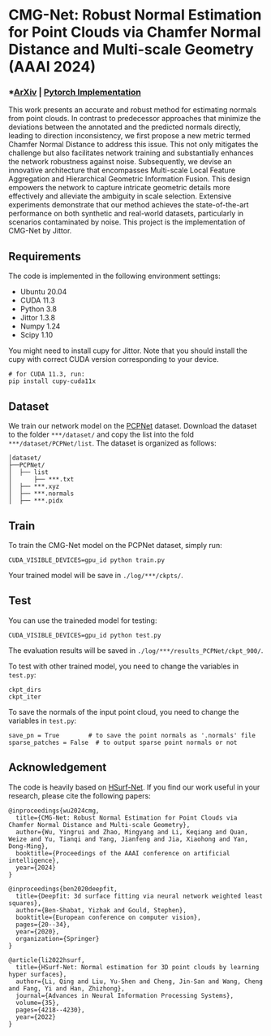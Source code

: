 # CMG-Net: Robust Normal Estimation for Point Clouds via Chamfer Normal Distance and Multi-scale Geometry (AAAI 2024)

### *[ArXiv](https://arxiv.org/abs/2312.09154) | [Pytorch Implementation](https://github.com/YingruiWoo/CMG-Net_Pytorch)

This work presents an accurate and robust method for estimating normals from point clouds. In contrast to predecessor approaches that minimize the deviations between the annotated and the predicted normals directly, leading to direction inconsistency, we first propose a new metric termed Chamfer Normal Distance to address this issue. This not only mitigates the challenge but also facilitates network training and substantially enhances the network robustness against noise. Subsequently, we devise an innovative architecture that encompasses Multi-scale Local Feature Aggregation and Hierarchical Geometric Information Fusion. This design empowers the network to capture intricate geometric details more effectively and alleviate the ambiguity in scale selection. Extensive experiments demonstrate that our method achieves the state-of-the-art performance on both synthetic and real-world datasets, particularly in scenarios contaminated by noise. This project is the implementation of CMG-Net by Jittor.

## Requirements
The code is implemented in the following environment settings:
- Ubuntu 20.04
- CUDA 11.3
- Python 3.8
- Jittor 1.3.8
- Numpy 1.24
- Scipy 1.10

You might need to install cupy for Jittor.
Note that you should install the cupy with correct CUDA version corresponding to your device.
```
# for CUDA 11.3, run: 
pip install cupy-cuda11x
```

## Dataset
We train our network model on the [PCPNet](http://geometry.cs.ucl.ac.uk/projects/2018/pcpnet/pclouds.zip) dataset.
Download the dataset to the folder `***/dataset/` and copy the list into the fold `***/dataset/PCPNet/list`. The dataset is organized as follows:
```
│dataset/
├──PCPNet/
│  ├── list
│      ├── ***.txt
│  ├── ***.xyz
│  ├── ***.normals
│  ├── ***.pidx
```

## Train
To train the CMG-Net model on the PCPNet dataset, simply run:
```
CUDA_VISIBLE_DEVICES=gpu_id python train.py
```
Your trained model will be save in `./log/***/ckpts/`.

## Test
You can use the traineded model for testing:
```
CUDA_VISIBLE_DEVICES=gpu_id python test.py
```
The evaluation results will be saved in `./log/***/results_PCPNet/ckpt_900/`.

To test with other trained model, you need to change the variables in `test.py`:
```
ckpt_dirs       
ckpt_iter
```
To save the normals of the input point cloud, you need to change the variables in `test.py`:
```
save_pn = True        # to save the point normals as '.normals' file
sparse_patches = False  # to output sparse point normals or not
```

## Acknowledgement
The code is heavily based on [HSurf-Net](https://github.com/LeoQLi/HSurf-Net).
If you find our work useful in your research, please cite the following papers:

```
@inproceedings{wu2024cmg,
  title={CMG-Net: Robust Normal Estimation for Point Clouds via Chamfer Normal Distance and Multi-scale Geometry},
  author={Wu, Yingrui and Zhao, Mingyang and Li, Keqiang and Quan, Weize and Yu, Tianqi and Yang, Jianfeng and Jia, Xiaohong and Yan, Dong-Ming},
  booktitle={Proceedings of the AAAI conference on artificial intelligence},
  year={2024}
}

@inproceedings{ben2020deepfit,
  title={Deepfit: 3d surface fitting via neural network weighted least squares},
  author={Ben-Shabat, Yizhak and Gould, Stephen},
  booktitle={European conference on computer vision},
  pages={20--34},
  year={2020},
  organization={Springer}
}

@article{li2022hsurf,
  title={HSurf-Net: Normal estimation for 3D point clouds by learning hyper surfaces},
  author={Li, Qing and Liu, Yu-Shen and Cheng, Jin-San and Wang, Cheng and Fang, Yi and Han, Zhizhong},
  journal={Advances in Neural Information Processing Systems},
  volume={35},
  pages={4218--4230},
  year={2022}
}
```